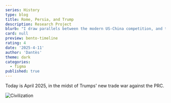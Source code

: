 ```yaml
---
series: History
type: blog
title: Rome, Persia, and Trump
description: Research Project
blurb: "I draw parallels between the modern US-China competition, and the greatest rivalry of classical antiquity."
card: null
preview: bento-timeline
rating: 4
date: '2025-4-11'
author: 'Dantès'
theme: dark
categories:
  - figma
published: true
---
```


<script>
  import Counter from './counter.svelte'
</script>


Today is April 2025, in the midst of Trumps' new trade war against the PRC.

![Civilization](/civilization3.png)


